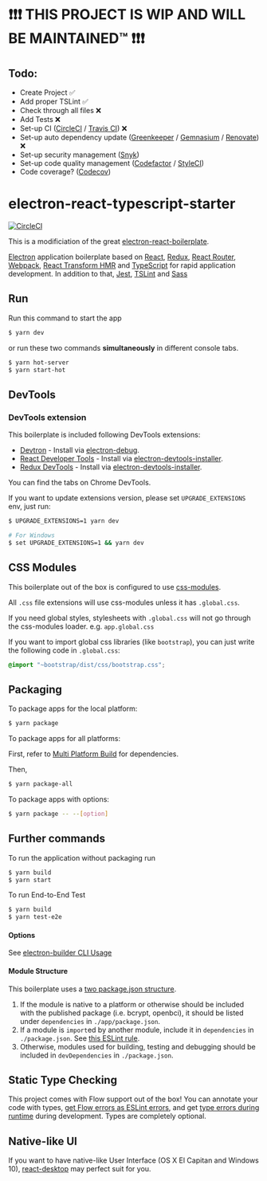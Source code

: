 # :heavy_exclamation_mark::heavy_exclamation_mark::heavy_exclamation_mark: THIS PROJECT IS WIP AND WILL BE MAINTAINED:tm: :heavy_exclamation_mark::heavy_exclamation_mark::heavy_exclamation_mark:

## Todo:
- Create Project :white_check_mark:
- Add proper TSLint :white_check_mark:
- Check through all files :x:
- Add Tests :x:
- Set-up CI ([CircleCI](https://github.com/marketplace/circleci) / [Travis CI](https://github.com/marketplace/travis-ci)) :x:
- Set-up auto dependency update ([Greenkeeper](https://github.com/marketplace/greenkeeper) / [Gemnasium](https://github.com/marketplace/gemnasium) / [Renovate](https://github.com/marketplace/renovate/)) :x:
- Set-up security management ([Snyk](https://github.com/marketplace/snyk))
- Set-up code quality management ([Codefactor](https://github.com/marketplace/codefactor) / [StyleCI](https://github.com/marketplace/styleci))
- Code coverage? ([Codecov](https://github.com/marketplace/codecov))


# electron-react-typescript-starter

[![CircleCI](https://circleci.com/gh/niederschlag/electron-react-typescript-starter/tree/master.svg?style=svg)](https://circleci.com/gh/niederschlag/electron-react-typescript-starter/tree/master)

This is a modificiation of the great [electron-react-boilerplate](https://github.com/iRath96/electron-react-typescript-boilerplate).

[Electron](http://electron.atom.io/) application boilerplate based on [React](https://facebook.github.io/react), [Redux](https://github.com/reactjs/redux), [React Router](https://github.com/reactjs/react-router), [Webpack](http://webpack.github.io/docs/), [React Transform HMR](https://github.com/gaearon/react-transform-hmr) and [TypeScript](https://github.com/Microsoft/TypeScript) for rapid application development.
In addition to that, [Jest](https://github.com/facebook/jest), [TSLint](https://github.com/palantir/tslint) and [Sass](https://sass-lang.com)

## Run
Run this command to start the app

```bash
$ yarn dev
```

or run these two commands __simultaneously__ in different console tabs.
```bash
$ yarn hot-server
$ yarn start-hot
```

## DevTools
### DevTools extension
This boilerplate is included following DevTools extensions:
* [Devtron](https://github.com/electron/devtron) - Install via [electron-debug](https://github.com/sindresorhus/electron-debug).
* [React Developer Tools](https://github.com/facebook/react-devtools) - Install via [electron-devtools-installer](https://github.com/GPMDP/electron-devtools-installer).
* [Redux DevTools](https://github.com/zalmoxisus/redux-devtools-extension) - Install via [electron-devtools-installer](https://github.com/GPMDP/electron-devtools-installer).

You can find the tabs on Chrome DevTools.

If you want to update extensions version, please set `UPGRADE_EXTENSIONS` env, just run:

```bash
$ UPGRADE_EXTENSIONS=1 yarn dev

# For Windows
$ set UPGRADE_EXTENSIONS=1 && yarn dev
```



## CSS Modules
This boilerplate out of the box is configured to use [css-modules](https://github.com/css-modules/css-modules).

All `.css` file extensions will use css-modules unless it has `.global.css`.

If you need global styles, stylesheets with `.global.css` will not go through the
css-modules loader. e.g. `app.global.css`

If you want to import global css libraries (like `bootstrap`), you can just write the following code in `.global.css`:

```css
@import "~bootstrap/dist/css/bootstrap.css";
```


## Packaging
To package apps for the local platform:

```bash
$ yarn package
```

To package apps for all platforms:

First, refer to [Multi Platform Build](https://github.com/electron-userland/electron-builder/wiki/Multi-Platform-Build) for dependencies.

Then,
```bash
$ yarn package-all
```

To package apps with options:

```bash
$ yarn package -- --[option]
```

## Further commands
To run the application without packaging run

```bash
$ yarn build
$ yarn start
```

To run End-to-End Test

```bash
$ yarn build
$ yarn test-e2e
```

#### Options
See [electron-builder CLI Usage](https://github.com/electron-userland/electron-builder#cli-usage)

#### Module Structure
This boilerplate uses a [two package.json structure](https://github.com/electron-userland/electron-builder#two-packagejson-structure).

1. If the module is native to a platform or otherwise should be included with the published package (i.e. bcrypt, openbci), it should be listed under `dependencies` in `./app/package.json`.
2. If a module is `import`ed by another module, include it in `dependencies` in `./package.json`.   See [this ESLint rule](https://github.com/benmosher/eslint-plugin-import/blob/master/docs/rules/no-extraneous-dependencies.md).
3. Otherwise, modules used for building, testing and debugging should be included in `devDependencies` in `./package.json`.

## Static Type Checking
This project comes with Flow support out of the box! You can annotate your code with types, [get Flow errors as ESLint errors](https://github.com/amilajack/eslint-plugin-flowtype-errors), and get [type errors during runtime](https://github.com/gcanti/babel-plugin-tcomb-boilerplate) during development. Types are completely optional.

## Native-like UI
If you want to have native-like User Interface (OS X El Capitan and Windows 10), [react-desktop](https://github.com/gabrielbull/react-desktop) may perfect suit for you.